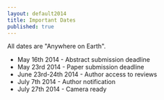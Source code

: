 ```yaml
---
layout: default2014
title: Important Dates
published: true
---
```


All dates are "Anywhere on Earth".

* May  16th 2014 - Abstract submission deadline
* May  23rd 2014 - Paper submission deadline
* June 23rd-24th 2014 - Author access to reviews
* July 7th 2014 - Author notification
* July 27th 2014 - Camera ready
